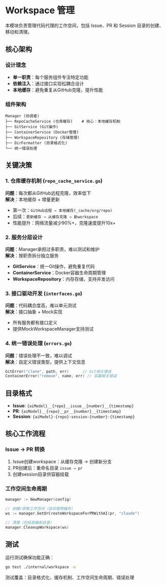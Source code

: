 # Workspace 管理

本模块负责管理代码代理的工作空间，包括 Issue、PR 和 Session 目录的创建、移动和清理。

## 核心架构

### 设计理念
- **单一职责**：每个服务组件专注特定功能
- **依赖注入**：通过接口实现松耦合设计
- **本地缓存**：避免重复从GitHub克隆，提升性能

### 组件架构
```
Manager (协调者)
├── RepoCacheService (仓库缓存)    # 核心：本地缓存机制
├── GitService (Git操作)
├── ContainerService (Docker管理) 
├── WorkspaceRepository (存储管理)
├── DirFormatter (目录格式化)
└── 统一错误处理
```

## 关键决策

### 1. 仓库缓存机制 (`repo_cache_service.go`)
**问题**：每次都从GitHub远程克隆，效率低下  
**解决**：本地缓存 + 增量更新
- 第一次：`GitHub远程 → 本地缓存(_cache/org/repo)`
- 后续：`更新缓存 → 从缓存克隆 → 新workspace`
- 性能提升：网络流量减少90%+，克隆速度提升10x+

### 2. 服务分层设计
**问题**：Manager承担过多职责，难以测试和维护  
**解决**：按职责拆分独立服务
- **GitService**：统一Git操作，避免重复代码
- **ContainerService**：Docker容器生命周期管理
- **WorkspaceRepository**：内存存储，支持并发访问

### 3. 接口驱动开发 (`interfaces.go`)
**问题**：代码耦合度高，难以单元测试  
**解决**：接口抽象 + Mock实现
- 所有服务都有接口定义
- 提供MockWorkspaceManager支持测试

### 4. 统一错误处理 (`errors.go`)
**问题**：错误处理不一致，难以调试  
**解决**：自定义错误类型，提供上下文信息
```go
GitError("clone", path, err)      // Git相关错误
ContainerError("remove", name, err) // 容器相关错误
```

## 目录格式
- **Issue**: `{aiModel}__{repo}__issue__{number}__{timestamp}`
- **PR**: `{aiModel}__{repo}__pr__{number}__{timestamp}`  
- **Session**: `{aiModel}-{repo}-session-{number}-{timestamp}`

## 核心工作流程

### Issue → PR 转换
1. Issue创建workspace：从缓存克隆 → 创建新分支
2. PR创建后：重命名目录 `issue → pr`
3. 创建session目录供容器挂载

### 工作空间生命周期
```go
manager := NewManager(config)

// 创建/获取工作空间（自动使用缓存）
ws := manager.GetOrCreateWorkspaceForPRWithAI(pr, "claude")

// 清理（包括容器和目录）
manager.CleanupWorkspace(ws)
```

## 测试

运行测试确保功能正确：

```bash
go test ./internal/workspace -v
```

测试覆盖：目录格式化、缓存机制、工作空间生命周期、错误处理